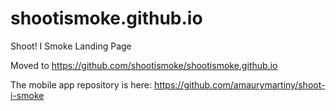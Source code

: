 # shootismoke.github.io

Shoot! I Smoke Landing Page

Moved to https://github.com/shootismoke/shootismoke.github.io

The mobile app repository is here: https://github.com/amaurymartiny/shoot-i-smoke
